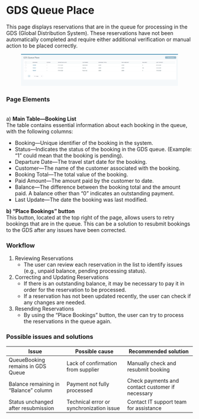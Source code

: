# GDS Queue Place

This page displays reservations that are in the queue for processing in the GDS (Global Distribution System). These reservations have not been automatically completed and require either additional verification or manual action to be placed correctly.

<figure><img src="../.gitbook/assets/image (21) (1) (1) (1) (1) (1) (1) (1) (1) (1) (1) (1).png" alt=""><figcaption></figcaption></figure>

### Page Elements


\
a) **Main Table—Booking List**
\
The table contains essential information about each booking in the queue, with the following columns:

* Booking—Unique identifier of the booking in the system.
* Status—Indicates the status of the booking in the GDS queue. (Example: “1” could mean that the booking is pending).
* Departure Date—The travel start date for the booking.
* Customer—The name of the customer associated with the booking.
* Booking Total—The total value of the booking.
* Paid Amount—The amount paid by the customer to date.
* Balance—The difference between the booking total and the amount paid. A balance other than “0” indicates an outstanding payment.
* Last Update—The date the booking was last modified.

&#x20;**b) “Place Bookings” button**
\
&#x20;This button, located at the top right of the page, allows users to retry bookings that are in the queue. This can be a solution to resubmit bookings to the GDS after any issues have been corrected.



### **Workflow**

1. Reviewing Reservations
   * The user can review each reservation in the list to identify issues (e.g., unpaid balance, pending processing status).
2. Correcting and Updating Reservations
   * If there is an outstanding balance, it may be necessary to pay it in order for the reservation to be processed.
   * If a reservation has not been updated recently, the user can check if any changes are needed.
3. Resending Reservations
   * By using the “Place Bookings” button, the user can try to process the reservations in the queue again.

### Possible issues and solutions

| Issue                                 | Possible cause                           | Recommended solution                             |
| ------------------------------------- | ---------------------------------------- | ------------------------------------------------ |
| QueueBooking remains in GDS Queue     |  Lack of confirmation from supplier      | Manually check and resubmit booking              |
| Balance remaining in “Balance” column | Payment not fully processed              | Check payments and contact customer if necessary |
| Status unchanged after resubmission   | Technical error or synchronization issue | Contact IT support team for assistance           |
